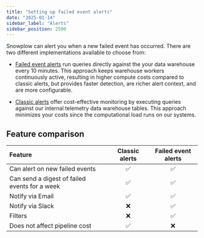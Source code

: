 ```yaml
---
title: "Setting up failed event alerts"
date: "2025-01-14"
sidebar_label: "Alerts"
sidebar_position: 2500
---
```



Snowplow can alert you when a new failed event has occurred. There are two different implementations available to choose from:

- [Failed event alerts](/docs/data-product-studio/data-quality/failed-events/monitoring-failed-events/alerts/failed-event-alerts/index.md) run queries directly against the your data warehouse every 10 minutes. This approach keeps warehouse workers continuously active, resulting in higher compute costs compared to classic alerts, but provides faster detection, are richer alert context, and are more configurable.

- [Classic alerts](/docs/data-product-studio/data-quality/failed-events/monitoring-failed-events/alerts/classic-alerts/index.md) offer cost-effective monitoring by executing queries against our internal telemetry data warehouse tables. This approach minimizes your costs since the computational load runs on our systems.

## Feature comparison

| Feature                                       | Classic alerts | Failed event alerts |
| :-------------------------------------------- | :------------: | :-----------------: |
| Can alert on new failed events                |       ✅        |          ✅          |
| Can send a digest of failed events for a week |       ✅        |          ✅          |
| Notify via Email                              |       ✅        |          ✅          |
| Notify via Slack                              |       ❌        |          ✅          |
| Filters                                       |       ❌        |          ✅          |
| Does not affect pipeline cost                 |       ✅        |          ❌          |
